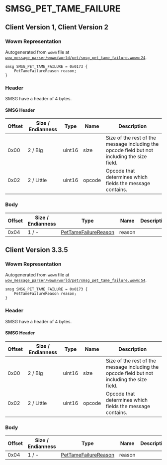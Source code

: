 # SMSG_PET_TAME_FAILURE

## Client Version 1, Client Version 2

### Wowm Representation

Autogenerated from `wowm` file at [`wow_message_parser/wowm/world/pet/smsg_pet_tame_failure.wowm:24`](https://github.com/gtker/wow_messages/tree/main/wow_message_parser/wowm/world/pet/smsg_pet_tame_failure.wowm#L24).
```rust,ignore
smsg SMSG_PET_TAME_FAILURE = 0x0173 {
    PetTameFailureReason reason;
}
```
### Header

SMSG have a header of 4 bytes.

#### SMSG Header

| Offset | Size / Endianness | Type   | Name   | Description |
| ------ | ----------------- | ------ | ------ | ----------- |
| 0x00   | 2 / Big           | uint16 | size   | Size of the rest of the message including the opcode field but not including the size field.|
| 0x02   | 2 / Little        | uint16 | opcode | Opcode that determines which fields the message contains.|

### Body

| Offset | Size / Endianness | Type | Name | Description | Comment |
| ------ | ----------------- | ---- | ---- | ----------- | ------- |
| 0x04 | 1 / - | [PetTameFailureReason](pettamefailurereason.md) | reason |  |  |

## Client Version 3.3.5

### Wowm Representation

Autogenerated from `wowm` file at [`wow_message_parser/wowm/world/pet/smsg_pet_tame_failure.wowm:54`](https://github.com/gtker/wow_messages/tree/main/wow_message_parser/wowm/world/pet/smsg_pet_tame_failure.wowm#L54).
```rust,ignore
smsg SMSG_PET_TAME_FAILURE = 0x0173 {
    PetTameFailureReason reason;
}
```
### Header

SMSG have a header of 4 bytes.

#### SMSG Header

| Offset | Size / Endianness | Type   | Name   | Description |
| ------ | ----------------- | ------ | ------ | ----------- |
| 0x00   | 2 / Big           | uint16 | size   | Size of the rest of the message including the opcode field but not including the size field.|
| 0x02   | 2 / Little        | uint16 | opcode | Opcode that determines which fields the message contains.|

### Body

| Offset | Size / Endianness | Type | Name | Description | Comment |
| ------ | ----------------- | ---- | ---- | ----------- | ------- |
| 0x04 | 1 / - | [PetTameFailureReason](pettamefailurereason.md) | reason |  |  |

